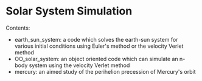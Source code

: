 # Solar System Simulation
Contents:
* earth_sun_system: a code which solves the earth-sun system for various initial conditions using Euler's method or the velocity Verlet method
* OO_solar_system: an object oriented code which can simulate an n-body system using the velocity Verlet method
* mercury: an aimed study of the perihelion precession of Mercury's orbit
